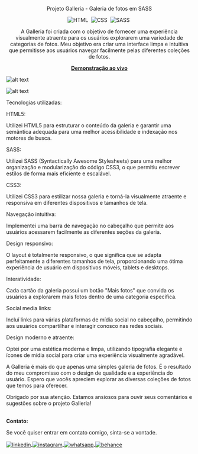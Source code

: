 <div align="center">

Projeto Galleria - Galeria de fotos em SASS

![HTML](https://img.shields.io/badge/-HTML-0D1117?style=for-the-badge&logo=html5&labelColor=0D1117)&nbsp;
![CSS](https://img.shields.io/badge/-CSS-0D1117?style=for-the-badge&logo=CSS3&logoColor=blue&labelColor=0D1117)&nbsp;
![SASS](https://img.shields.io/badge/-SASS-0D1117?style=for-the-badge&logo=SASS&logoColor=purple&labelColor=0D1117)&nbsp;

<p>A Galleria foi criada com o objetivo de fornecer uma experiência visualmente atraente para os usuários explorarem uma variedade de categorias de fotos. Meu objetivo era criar uma interface limpa e intuitiva que permitisse aos usuários navegar facilmente pelas diferentes coleções de fotos.</p>

<a href="https://galerrysass.netlify.app/"><strong>Demonstração ao vivo</strong></a>
</div>

![alt text](preview.jpg)

![alt text](preview-responsive.jpg)

Tecnologias utilizadas:

HTML5: 

Utilizei HTML5 para estruturar o conteúdo da galeria e garantir uma semântica adequada para uma melhor acessibilidade e indexação nos motores de busca.

SASS: 

Utilizei SASS (Syntactically Awesome Stylesheets) para uma melhor organização e modularização do código CSS3, o que permitiu escrever estilos de forma mais eficiente e escalável.

CSS3: 

Utilizei CSS3 para estilizar nossa galeria e torná-la visualmente atraente e responsiva em diferentes dispositivos e tamanhos de tela.

Navegação intuitiva: 

Implementei uma barra de navegação no cabeçalho que permite aos usuários acessarem facilmente as diferentes seções da galeria.

Design responsivo: 

O layout é totalmente responsivo, o que significa que se adapta perfeitamente a diferentes tamanhos de tela, proporcionando uma ótima experiência de usuário em dispositivos móveis, tablets e desktops.

Interatividade: 

Cada cartão da galeria possui um botão "Mais fotos" que convida os usuários a explorarem mais fotos dentro de uma categoria específica.

Social media links: 

Incluí links para várias plataformas de mídia social no cabeçalho, permitindo aos usuários compartilhar e interagir conosco nas redes sociais.

Design moderno e atraente: 

Optei por uma estética moderna e limpa, utilizando tipografia elegante e ícones de mídia social para criar uma experiência visualmente agradável.

A Galleria é mais do que apenas uma simples galeria de fotos. É o resultado do meu compromisso com o design de qualidade e a experiência do usuário. Espero que vocês apreciem explorar as diversas coleções de fotos que temos para oferecer.

Obrigado por sua atenção. Estamos ansiosos para ouvir seus comentários e sugestões sobre o projeto Galleria!


<br><b>Contato:</b>

<p>Se você quiser entrar em contato comigo, sinta-se a vontade.</p> 

<a href="https://linkedin.com/in/danielengineer" target="_blank">
  <img align="center" src="https://img.shields.io/badge/ - LinkedIn-05122A?style=flat&logo=linkedin" alt="linkedin"/>
</a>
 <a href="https://instagram.com/danielengineer_" target="_blank">
 <img align="center" src="https://img.shields.io/badge/ - Instagram-05122A?style=flat&logo=instagram" alt="instagram"/>
</a>
 <a href="https://wa.me/77999109489" target="_blank">
 <img align="center" src="https://img.shields.io/badge/-Whatsapp-05122A?style=flat&logo=whatsapp" alt="whatsapp"/>
</a>
<a href="https://www.behance.net/danielengineer_" target="_blank">
 <img align="center" src="https://img.shields.io/badge/-Behance-05122A?style=flat&logo=behance" alt="behance"/>
</a>